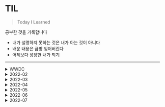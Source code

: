 # TIL
> Today I Learned

공부한 것을 기록합니다
- 내가 설명하지 못하는 것은 내가 아는 것이 아니다
- 배운 내용은 금방 잊어버린다
- 어제보다 성장한 내가 되기
---

<details>
<summary>WWDC</summary>
<div markdown="1">

</div>
</details>

<details>
<summary>2022-02</summary>
<div markdown="1">

- [7일: GitHub Action을 이용한 TIL 자동화 작성법](2022-02/20220207.md)
- [8일: 클린코드란 무엇일까...?](2022-02/20220208.md)
- [10일: 첫번째 코드리뷰 후 배운점](2022-02/20220210.md)
- [11일 - Swift 네이밍 잘 하는 법! (문서번역 & 영상요약)](2022-02/20220211.md)
- [14일: Swift Type과 Access Control](2022-02/20220214.md)
- [15일: Swift Function, Method 공식문서 공부하기](2022-02/20220215.md)
- [17일 - WWDC: Understanding Swift Performance - 1](2022-02/20220217.md)
- [18일 - 구조체와 맴버와이즈 이니셜라이저](2022-02/20220218.md)
- [21일: MVC 디자인 패턴](2022-02/20220221.md)
- [23일: Properties](2022-02/20220222.md)
- [24일 Property Observer vs KVO](2022-02/20220224.md)
- [25일 - 구조체와 클래스](2022-02/20220225.md)
- [28일- Singleton](2022-02/20220228.md)

</div>
</details>

<details>
<summary>2022-03</summary>
<div markdown="1">

- [1일: ViewController 생성시 프로퍼티 초기화 하는 방법](2022-03/20220301.md)
- [3일 - 클로져와 값 캡쳐, 그리고 캡쳐리스트](2022-03/20220303.md)
- [4일 Present Modaly의 presentation Options](2022-03/20220304.md)
- [7일 Protocol과 Delegate](2022-03/20220307.md)
- [8일 Interface Builder의 IBOutlet 연결할 때  Weak or String 선택](2022-03/20220308.md)
- [3/10일 세션주제 - UML](2022-03/20220310.md)
- [11일 Delegate와 Weak (순환참조가 무조건 일어나나요?)](2022-03/20220311.md)
- [14일 바닥부터 알아보는 Unit Test와 TDD](2022-03/20220314.md)
- [15일 OOP와 SOLID원칙](2022-03/20220315.md)
- [17일 - 클로져의 축약](2022-03/20220317.md)
- [18일 - 클로져의 어노테이션: @escaping, @autoclosures](2022-03/20220318.md)
- [21일 함수형 프로그래밍](2022-03/20220321.md)
- [SafeArea와 LayoutMargins](2022-03/20220322.md)
- [View를 업데이트 시키는 방법들](2022-03/20220324.md)
- [메모리의 구조](2022-03/20220328.md)
- [Automatic Reference Counting](2022-03/20220329.md)
- [WWDC: Architecting Your App for Multiple Windows](2022-03/20220331.md)

</div>
</details>

<details>
<summary>2022-04</summary>
<div markdown="1">
  
- [11일 JSON과 Codable](2022-04/20220411.md)
- [12일 Modern Table Views 공부하기(1)](2022-04/20220412.md)
- [14일 Modern Table Views 공부하기(2)](2022-04/20220414.md)
- [15일 Date 타입 공부하기](2022-04/20220415.md)
- [18일 WWDC Accessibility Inspector](2022-04/20220418.md)
- [19일 Locale, Calendar, DateFormatter 타입 공부하기](2022-04/20220419.md)
- [22일 동시성 프로그래밍 - 헷갈리는 개념 다시 잡기](2022-04/20220422.md)
- [25일 Builder Patter: 디자인패턴(1)](2022-04/20220425.md)
- [26일 Prototype Pattern: 디자인패턴(2)](2022-04/20220426.md)
</div>
</details>

<details>
<summary>2022-05</summary>
<div markdown="1">
  
 - [2일 DispatchSourceTimer 공부하기](2022-05/20220502.md)
 - [3일 Timer 공부하기](2022-05/20220503.md)
 - [5일 Using Responders and the Responder Chain to Handle Events](2022-05/20220505.md)
 - [9일 UIKit에서 SwiftUI의 Preview 사용하기](2022-05/20220509.md)
 - [10일 URLSession 공부하기 (1)](2022-05/20220510.md)
 - [12일 UICollectionView 공부 FlowLayout](2022-05/20220512.md)
 - [13일 UICollectionView 공부 CompostionalLayout(1)](2022-05/20220513.md)
 - [16일 UICollectionView 공부 CompostionalLayout(2)](2022-05/20220516.md)
 - [17일 URLProtocol로 네트워크 연결없이 테스트하기](2022-05/20220517.md)
 - [19일 iOS File System](2022-05/20220519.md)
 - [20일 네트워크 통신과 이미지 처리](2022-05/20220520.md)
 - [27일 KeyChain 공부하기](2022-05/20220527.md)
</div>
</details>


<details>
<summary>2022-06</summary>
<div markdown="1">
  
- [1일 Combine - WWDC: Combine in Practice](2022-06/20220601.md)
- [2일 Combine - 시작하기](2022-06/20220602.md)
- [3일 Combine - Publisher](2022-06/20220603.md)
- [4일 Combine - Subscriber](2022-06/20220604.md)
- [5일 Combine - Subject](2022-06/20220605.md)
- [6일 Combine - Scheduler](2022-06/20220606.md)
- [7일 Combine - ConnectablePublisher, Multicast, Share](2022-06/20220607.md)
- [8일 Combine - Operator: Mapping](2022-06/20220608.md)
- [9일 Combine - Operator: Filtering](2022-06/20220609.md)
- [10일 Combine - Operator: Reducing](2022-06/20220610.md)
- [11일 Combine - Operator: Mathematical Operations](2022-06/20220611.md)
- [12일 Combine - Operator: Applying Matching Criteria](2022-06/20220612.md)
- [13일 Combine - Operator: Applying Sequence Operations](2022-06/20220613.md)
- [14일 Combine - Operator: Selecting Specific Elements](2022-06/20220614.md)
- [15일 Combine - Operator: CombineLatest](2022-06/20220615.md)
- [16일 Combine - Operator: Merge & Zip](2022-06/20220616.md)
- [17일 Combine - Operator: Handling Errors](2022-06/20220617.md)
- [18일 Combine - Operator: Controlling Timing](2022-06/20220618.md)
- [19일 Combine - Operator: assign & Key Paths](2022-06/20220619.md)
- [20일 Combine - Publisher, Subscriber, Subscription Custom하기](2022-06/20220620.md)
- [21일 Combine - UIKit에서 Combine 편하게 쓰기](2022-06/20220621.md)
- [22일 Combine - UIKit + MVVM + Combine 예제](2022-06/20220622.md)
</div>
</details>

<details>
<summary>2022-07</summary>
<div markdown="1">
  
- [4일 iOS Coordinator](2022-07/20220704)
- [9일 디자인패턴 - 싱글톤](2022-07/20220709)
</div>
</details>
